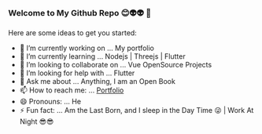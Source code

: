 ### Welcome to My Github Repo 😊👽👽 👋

 
Here are some ideas to get you started:

- 🔭 I’m currently working on ... My portfolio
- 🌱 I’m currently learning ... Nodejs | Threejs | Flutter
- 👯 I’m looking to collaborate on ... Vue OpenSource Projects
- 🤔 I’m looking for help with ... Flutter
- 💬 Ask me about ... Anything, I am an Open Book
- 📫 How to reach me: ... [Portfolio](http://my-portfolio-29d3f.web.app/)
- 😄 Pronouns: ... He
- ⚡ Fun fact: ... Am the Last Born, and I sleep in the Day Time 😜 | Work At Night 😎😎


